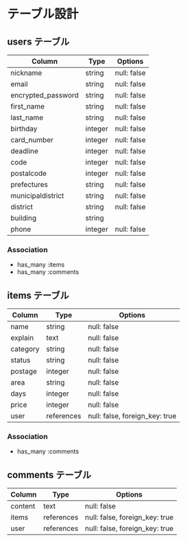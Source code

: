 # テーブル設計

## users テーブル

| Column             | Type   | Options     |
| ------------------ | ------ | ----------- |
| nickname           |string  | null: false |
| email              |string  | null: false |
| encrypted_password |string  | null: false |
| first_name         |string  | null: false |
| last_name          |string  | null: false |
| birthday           |integer | null: false |
| card_number        |integer | null: false |
| deadline           |integer | null: false |
| code               |integer | null: false |
| postalcode         |integer | null: false |
| prefectures        |string  | null: false |
| municipaldistrict  |string  | null: false |
| district           |string  | null: false |
| building           |string  |             |
| phone              |integer | null: false |

### Association

- has_many :items
- has_many :comments

## items テーブル

| Column     | Type       | Options                         |
| ---------- | ---------- | ------------------------------- |
| name       | string     | null: false                     |
| explain    | text       | null: false                     |
| category   | string     | null: false                     |
| status     | string     | null: false                     |
| postage    | integer    | null: false                     |
| area       | string     | null: false                     |
| days       | integer    | null: false                     |
| price      | integer    | null: false                     |
| user       | references | null: false, foreign_key: true  |


### Association

- has_many :comments

## comments テーブル

| Column    | Type       | Options                        |
| --------- | ---------- | ------------------------------ |
| content   | text       | null: false                    |
| items     | references | null: false, foreign_key: true |
| user      | references | null: false, foreign_key: true |

